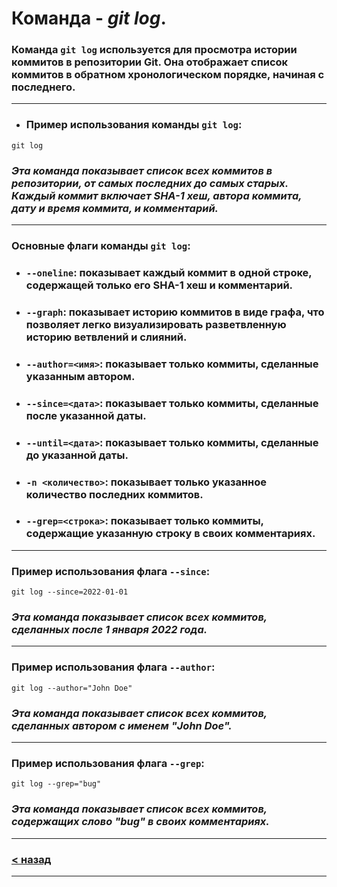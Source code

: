 # Команда - ***git log***.

### Команда ``git log`` используется для просмотра истории коммитов в репозитории Git. Она отображает список коммитов в обратном хронологическом порядке, начиная с последнего.
---

+ ### Пример использования команды ``git log``:

```bash=
git log
```

### *Эта команда показывает список всех коммитов в репозитории, от самых последних до самых старых. Каждый коммит включает SHA-1 хеш, автора коммита, дату и время коммита, и комментарий.*
---

### Основные флаги команды ``git log``:

+ ### ``--oneline``: показывает каждый коммит в одной строке, содержащей только его SHA-1 хеш и комментарий.

+ ### ``--graph``: показывает историю коммитов в виде графа, что позволяет легко визуализировать разветвленную историю ветвлений и слияний.

+ ### ``--author=<имя>``: показывает только коммиты, сделанные указанным автором.

+ ### ``--since=<дата>``: показывает только коммиты, сделанные после указанной даты.

+ ### ``--until=<дата>``: показывает только коммиты, сделанные до указанной даты.

+ ### ``-n <количество>``: показывает только указанное количество последних коммитов.

+ ### ``--grep=<строка>``: показывает только коммиты, содержащие указанную строку в своих комментариях.
---

### Пример использования флага ``--since``:

```bash=
git log --since=2022-01-01
```
### *Эта команда показывает список всех коммитов, сделанных после 1 января 2022 года.*
---

### Пример использования флага ``--author``:

```bash=
git log --author="John Doe"
```
### *Эта команда показывает список всех коммитов, сделанных автором с именем "John Doe".*
---
### Пример использования флага ``--grep``:

```bash=
git log --grep="bug"
```
### *Эта команда показывает список всех коммитов, содержащих слово "bug" в своих комментариях.*
---
### [< назад](./readme.md)
---